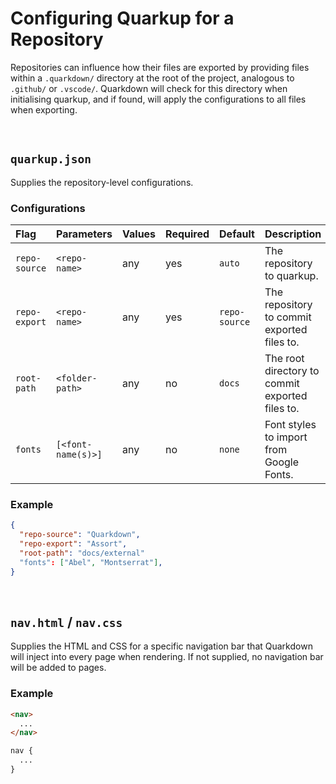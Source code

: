 # Configuring Quarkup for a Repository

Repositories can influence how their files are exported by providing files within a `.quarkdown/` directory at the root of the project, analogous to `.github/` or `.vscode/`. Quarkdown will check for this directory when initialising quarkup, and if found, will apply the configurations to all files when exporting.


<br>


## `quarkup.json`

Supplies the repository-level configurations.

### Configurations

| Flag | Parameters | Values | Required | Default | Description | Notes |
| :--- | :--------- | :----- | :------- | :------ | :---------- | :---- |
| `repo-source` | `<repo-name>` | any | yes | `auto` | The repository to quarkup. | |
| `repo-export` | `<repo-name>` | any | yes | `repo-source` | The repository to commit exported files to. | |
| `root-path` | `<folder-path>` | any | no | `docs` | The root directory to commit exported files to. | No trailing backslash `\` is needed. |
| `fonts` | `[<font-name(s)>]` | any | no | `none` | Font styles to import from Google Fonts. | |

### Example

```json
{
  "repo-source": "Quarkdown",
  "repo-export": "Assort",
  "root-path": "docs/external"
  "fonts": ["Abel", "Montserrat"],
}
```


<br>


## `nav.html` / `nav.css`

Supplies the HTML and CSS for a specific navigation bar that Quarkdown will inject into every page when rendering. If not supplied, no navigation bar will be added to pages.

### Example

```html
<nav>
  ...
</nav>
```

```css
nav {
  ...
}
```
